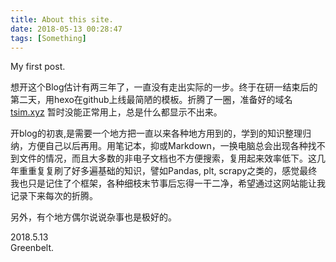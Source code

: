 ```yaml
---
title: About this site.
date: 2018-05-13 00:28:47
tags: [Something]
---
```

My first post.
<!-- more -->
想开这个Blog估计有两三年了，一直没有走出实际的一步。终于在研一结束后的第二天，用hexo在github上线最简陋的模板。折腾了一圈，准备好的域名 [tsim.xyz](http://tsim.xyz) 暂时没能正常用上，总是什么都显示不出来。  

开blog的初衷,是需要一个地方把一直以来各种地方用到的，学到的知识整理归纳，方便自己以后再用。用笔记本，抑或Markdown，一换电脑总会出现各种找不到文件的情况，而且大多数的非电子文档也不方便搜索，复用起来效率低下。这几年重重复复刷了好多遍基础的知识，譬如Pandas, plt, scrapy之类的，感觉最终我也只是记住了个框架，各种细枝末节事后忘得一干二净，希望通过这网站能让我记录下来每次的折腾。

另外，有个地方偶尔说说杂事也是极好的。

2018.5.13  
Greenbelt.